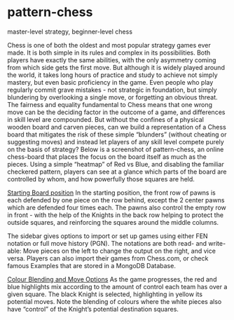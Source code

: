 # pattern-chess
master-level strategy, beginner-level chess

Chess is one of both the oldest and most popular strategy games ever made. It is both simple in its rules and complex in its possibilities. Both players have exactly the same abilities, with the only asymmetry coming from which side gets the first move. But although it is widely played around the world, it takes long hours of practice and study to achieve not simply mastery, but even basic proficiency in the game. Even people who play regularly commit grave mistakes - not strategic in foundation, but simply blundering by overlooking a single move, or forgetting an obvious threat. The fairness and equality fundamental to Chess means that one wrong move can be the deciding factor in the outcome of a game, and differences in skill level are compounded. But without the confines of a physical wooden board and carven pieces, can we build a representation of a Chess board that mitigates the risk of these simple “blunders” (without cheating or suggesting moves) and instead let players of any skill level compete purely on the basis of strategy?
Below is a screenshot of pattern-chess, an online chess-board that places the focus on the board itself as much as the pieces. Using a simple “heatmap” of Red vs Blue, and disabling the familiar checkered pattern, players can see at a glance which parts of the board are controlled by whom, and how powerfully those squares are held.

[Starting Board position](/screenshots/startBoard.png)
In the starting position, the front row of pawns is each defended by one piece on the row behind, except the 2 center pawns which are defended four times each. The pawns also control the empty row in front - with the help of the Knights in the back row helping to protect the outside squares, and reinforcing the squares around the middle columns.


The sidebar gives options to import or set up games using either FEN notation or full move history (PGN). The notations are both read- and write- able: Move pieces on the left to change the output on the right, and vice versa. Players can also import their games from Chess.com, or check famous Examples that are stored in a MongoDB Database.

[Colour Blending and Move Options](/screenshots/knightSelect.png)
As the game progresses, the red and blue highlights mix according to the amount of control each team has over a given square. The black Knight is selected, highlighting in yellow its potential moves. Note the blending of colours where the white pieces also have “control” of the Knight’s potential destination squares.

